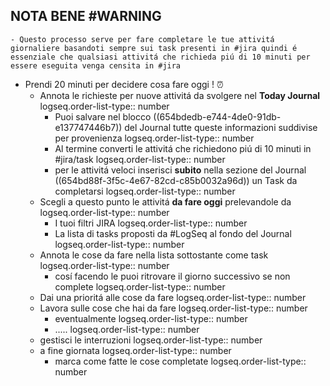 ## NOTA BENE #WARNING
	- Questo processo serve per fare completare le tue attivitá giornaliere basandoti sempre sui task presenti in #jira quindi é essenziale che qualsiasi attivitá che richieda piú di 10 minuti per essere eseguita venga censita in #jira
- Prendi 20 minuti per decidere cosa fare oggi ! ⏰
	- Annota le richieste per nuove attivitá da svolgere nel **Today Journal**
	  logseq.order-list-type:: number
		- Puoi salvare nel blocco ((654bdedb-e744-4de0-91db-e137747446b7)) del Journal tutte queste informazioni suddivise per provenienza
		  logseq.order-list-type:: number
		- Al termine converti le attivitá che richiedono piú di 10 minuti in #jira/task
		  logseq.order-list-type:: number
		- per le attivitá veloci inserisci **subito** nella sezione del Journal ((654bd88f-3f5c-4e67-82cd-c85b0032a96d))  un Task da completarsi
		  logseq.order-list-type:: number
	- Scegli a questo punto le attivitá **da fare oggi** prelevandole da
	  logseq.order-list-type:: number
		- I tuoi filtri JIRA
		  logseq.order-list-type:: number
		- La lista di tasks proposti da #LogSeq al fondo del Journal
		  logseq.order-list-type:: number
	- Annota le cose da fare nella lista sottostante come task
	  logseq.order-list-type:: number
		- cosí facendo le puoi ritrovare il giorno successivo se non complete
		  logseq.order-list-type:: number
	- Dai una prioritá alle cose da fare
	  logseq.order-list-type:: number
	- Lavora sulle cose che hai da fare
	  logseq.order-list-type:: number
		- eventualmente
		  logseq.order-list-type:: number
		- .....
		  logseq.order-list-type:: number
	- gestisci le interruzioni
	  logseq.order-list-type:: number
	- a fine giornata
	  logseq.order-list-type:: number
		- marca come fatte le cose completate
		  logseq.order-list-type:: number